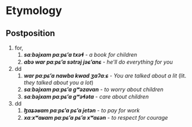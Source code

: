 # Etymology
## Postposition
1. for,
	1. **_saːbəjxam paːpɕʼa txəɬ_** - _a book for children_
	2. **_abə war paːpɕʼa sətrəj jəɕʼanɕ_** - _he'll do everything for you_
2. dd
	1. **_war paːpɕʼa nawba kwad ʒaʔaːɕ_** - _You are talked about a lit_ (lit. _they talked about you a lot_)
	2. **_saːbəjxam paːpɕʼa gʷəzavan_** - _to worry about children_
	3. **_saːbəjxam paːpɕʼa gʷəɬəta_** - _care about children_
3. dd
	1. **_ɮaʑəʁam paːpɕʼa pɕʼa jetən_** - _to pay for work_
	2. **_xaːxʷaʁam paːpɕʼa pɕʼa xʷaɕən_** - _to respect for courage_